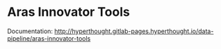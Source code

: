 # Aras Innovator Tools

Documentation: http://hyperthought.gitlab-pages.hyperthought.io/data-pipeline/aras-innovator-tools

